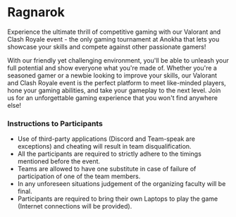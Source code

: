 # Ragnarok

Experience the ultimate thrill of competitive gaming with our Valorant and Clash Royale event - the only gaming tournament at Anokha that lets you showcase your skills and compete against other passionate gamers!

With our friendly yet challenging environment, you'll be able to unleash your full potential and show everyone what you're made of. Whether you're a seasoned gamer or a newbie looking to improve your skills, our Valorant and Clash Royale event is the perfect platform to meet like-minded players, hone your gaming abilities, and take your gameplay to the next level. Join us for an unforgettable gaming experience that you won't find anywhere else!

### Instructions to Participants

- Use of third-party applications (Discord and Team-speak are exceptions) and cheating will result in team disqualification.
- All the participants are required to strictly adhere to the timings mentioned before the event.
- Teams are allowed to have one substitute in case of failure of participation of one of the team members.
- In any unforeseen situations judgement of the organizing faculty will be final.
- Participants are required to bring their own Laptops to play the game (Internet connections will be provided).
